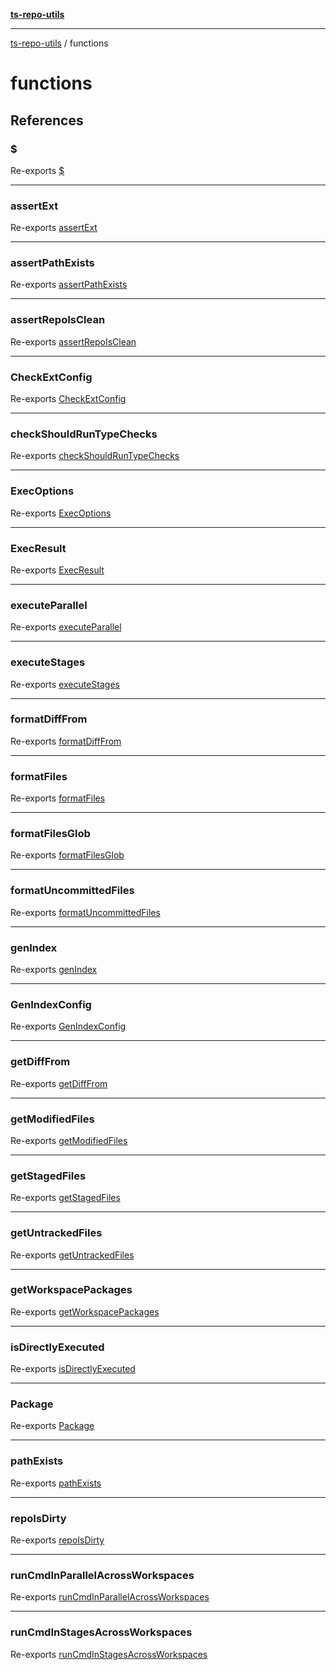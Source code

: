 [**ts-repo-utils**](README.md)

***

[ts-repo-utils](README.md) / functions

# functions

## References

### $

Re-exports [$](functions/exec-async.md#)

***

### assertExt

Re-exports [assertExt](functions/assert-ext.md#assertext)

***

### assertPathExists

Re-exports [assertPathExists](functions/assert-path-exists.md#assertpathexists)

***

### assertRepoIsClean

Re-exports [assertRepoIsClean](functions/assert-repo-is-clean.md#assertrepoisclean)

***

### CheckExtConfig

Re-exports [CheckExtConfig](functions/assert-ext.md#checkextconfig)

***

### checkShouldRunTypeChecks

Re-exports [checkShouldRunTypeChecks](functions/should-run.md#checkshouldruntypechecks)

***

### ExecOptions

Re-exports [ExecOptions](functions/exec-async.md#execoptions)

***

### ExecResult

Re-exports [ExecResult](functions/exec-async.md#execresult)

***

### executeParallel

Re-exports [executeParallel](functions/workspace-utils/execute-parallel.md#executeparallel)

***

### executeStages

Re-exports [executeStages](functions/workspace-utils/execute-parallel.md#executestages)

***

### formatDiffFrom

Re-exports [formatDiffFrom](functions/format.md#formatdifffrom)

***

### formatFiles

Re-exports [formatFiles](functions/format.md#formatfiles)

***

### formatFilesGlob

Re-exports [formatFilesGlob](functions/format.md#formatfilesglob)

***

### formatUncommittedFiles

Re-exports [formatUncommittedFiles](functions/format.md#formatuncommittedfiles)

***

### genIndex

Re-exports [genIndex](functions/gen-index.md#genindex)

***

### GenIndexConfig

Re-exports [GenIndexConfig](functions/gen-index.md#genindexconfig)

***

### getDiffFrom

Re-exports [getDiffFrom](functions/diff.md#getdifffrom)

***

### getModifiedFiles

Re-exports [getModifiedFiles](functions/diff.md#getmodifiedfiles)

***

### getStagedFiles

Re-exports [getStagedFiles](functions/diff.md#getstagedfiles)

***

### getUntrackedFiles

Re-exports [getUntrackedFiles](functions/diff.md#getuntrackedfiles)

***

### getWorkspacePackages

Re-exports [getWorkspacePackages](functions/workspace-utils/get-workspace-packages.md#getworkspacepackages)

***

### isDirectlyExecuted

Re-exports [isDirectlyExecuted](functions/is-directly-executed.md#isdirectlyexecuted)

***

### Package

Re-exports [Package](functions/workspace-utils/types.md#package)

***

### pathExists

Re-exports [pathExists](functions/assert-path-exists.md#pathexists)

***

### repoIsDirty

Re-exports [repoIsDirty](functions/assert-repo-is-clean.md#repoisdirty)

***

### runCmdInParallelAcrossWorkspaces

Re-exports [runCmdInParallelAcrossWorkspaces](functions/workspace-utils/run-cmd-in-parallel.md#runcmdinparallelacrossworkspaces)

***

### runCmdInStagesAcrossWorkspaces

Re-exports [runCmdInStagesAcrossWorkspaces](functions/workspace-utils/run-cmd-in-stages.md#runcmdinstagesacrossworkspaces)
